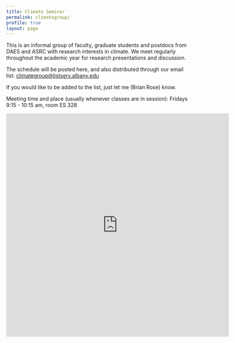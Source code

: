 ```yaml
---
title: Climate Seminar
permalink: climategroup/
profile: true
layout: page
---
```


This is an informal group of faculty, graduate students and postdocs from DAES and ASRC with research interests in climate. We meet regularly throughout the academic year for research presentations and discussion.

The schedule will be posted here, and also distributed through our email list:
<climategroup@listserv.albany.edu>

If you would like to be added to the list, just let me (Brian Rose) know.

Meeting time and place (usually whenever classes are in session): Fridays 9:15 - 10:15 am, room ES 328

<iframe src="https://www.google.com/calendar/embed?src=os996p10b6146p95v3iktde3mc%40group.calendar.google.com&ctz=America/New_York" style="border: 0" width="600" height="600" frameborder="0" scrolling="no"></iframe>

